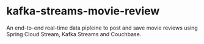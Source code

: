 # kafka-streams-movie-review

An end-to-end real-time data pipleine to post and save movie reviews using Spring Cloud Stream, Kafka Streams and Couchbase.
